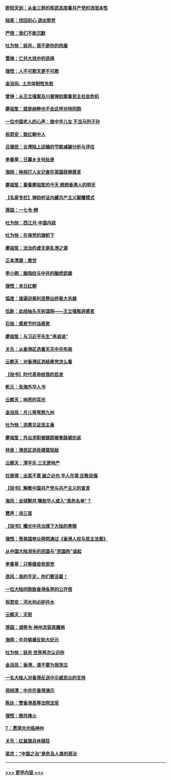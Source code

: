 #### [欧阳天剑：从金三胖的核武态度看共产党的流氓本性](../pages/nsc993/n11702238.md?t=12061244) 
#### [陆客：找回初心 退出邪党](../pages/nsc993/n11702213.md?t=12061244) 
#### [严晓：我们不能沉默](../pages/nsc993/n11702110.md?t=12061244) 
#### [吐为快：妖共，我不是你的肉盾](../pages/nsc993/n11701366.md?t=12061244) 
#### [雪绮：亡共大戏中的选择](../pages/nsc993/n11699922.md?t=12061244) 
#### [理悟：人不可欺天更不可欺](../pages/nsc993/n11699657.md?t=12061244) 
#### [金浴凤:  土共体制性失败](../pages/nsc993/n11699361.md?t=12061244) 
#### [曾铮：从王立强案及川普弹劾案看民主社会危机](../pages/nsc993/n11699318.md?t=12061244) 
#### [廖祖笙：就是纳粹也不会这样对待同胞](../pages/nsc993/n11697658.md?t=12061244) 
#### [一位中国老人的心声：做中华儿女 不当马列子孙](../pages/nsc993/n11697525.md?t=12061244) 
#### [祝君安：致红朝中人](../pages/nsc993/n11697518.md?t=12061244) 
#### [吕锡民：台湾陆上运输的节能减碳分析与评估](../pages/nsc993/n11694983.md?t=12061244) 
#### [李春草：日暮乡关何处是](../pages/nsc993/n11694805.md?t=12061244) 
#### [海网：殃视打人女记者在英国获罪感言](../pages/nsc993/n11693832.md?t=12061244) 
#### [廖祖笙：看看廖祖笙的今天 想想香港人的明天](../pages/nsc993/n11693707.md?t=12061244) 
#### [【名家专栏】弹劾听证内藏共产主义颠覆模式](../pages/nsc993/n11693563.md?t=12061244) 
#### [莲园：一七令‧辨](../pages/nsc993/n11692558.md?t=12061244) 
#### [吐为快：西江月·中国内政](../pages/nsc993/n11692071.md?t=12061244) 
#### [吐为快：在保党的旗帜下](../pages/nsc993/n11691188.md?t=12061244) 
#### [廖祖笙：法治的虚无是乱港之源](../pages/nsc993/n11690605.md?t=12061244) 
#### [正本清源：救世](../pages/nsc993/n11689134.md?t=12061244) 
#### [李小刚：脑指纹与中共的脑控武器](../pages/nsc993/n11688900.md?t=12061244) 
#### [理悟：末日红朝](../pages/nsc993/n11688829.md?t=12061244) 
#### [弧度：谁逼迫美利坚祭出终极大杀器](../pages/nsc993/n11688735.md?t=12061244) 
#### [伍新：此线抽头天拆谍网——王立强叛逃感言](../pages/nsc993/n11687981.md?t=12061244) 
#### [石铭：感恩节时话感恩](../pages/nsc993/n11687568.md?t=12061244) 
#### [廖祖笙：与习近平先生“再谈谈”](../pages/nsc993/n11687005.md?t=12061244) 
#### [关乐：从香港区选看天灭中共布局](../pages/nsc993/n11686647.md?t=12061244) 
#### [云鹤天：对香港区选结果党怎么看](../pages/nsc993/n11686216.md?t=12061244) 
#### [【投书】时代革命给我的启发](../pages/nsc993/n11684287.md?t=12061244) 
#### [乾元：告海外华人书](../pages/nsc993/n11684044.md?t=12061244) 
#### [云鹤天：响亮的耳光](../pages/nsc993/n11684254.md?t=12061244) 
#### [金浴凤：月儿弯弯照九州](../pages/nsc993/n11684231.md?t=12061244) 
#### [吐为快：选票见证民主香](../pages/nsc993/n11684206.md?t=12061244) 
#### [廖祖笙：外出求职被跟踪被套路被劝返](../pages/nsc993/n11683874.md?t=12061244) 
#### [林泉：港民区选告捷莫轻敌](../pages/nsc993/n11683930.md?t=12061244) 
#### [云鹤天：清平乐 三无房地产](../pages/nsc993/n11681521.md?t=12061244) 
#### [杜彼得：出其不意 破之必也 华人在美 庄敬自强](../pages/nsc993/n11679554.md?t=12061244) 
#### [【投书】解散中国共产党与共产主义的宣言](../pages/nsc993/n11679177.md?t=12061244) 
#### [海风：全球剿共 哪些华人或入“高危名单”？](../pages/nsc993/n11678617.md?t=12061244) 
#### [慧声：诗三首](../pages/nsc993/n11678848.md?t=12061244) 
#### [【投书】曝光中共治理下大陆的黑暗](../pages/nsc993/n11678674.md?t=12061244) 
#### [理悟：贺美国参众两院通过《香港人权与民主法案》](../pages/nsc993/n11678104.md?t=12061244) 
#### [从中国大陆消失的民国与“民国热”谈起](../pages/nsc993/n11678075.md?t=12061244) 
#### [李春草：只等瘟疫收邪党](../pages/nsc993/n11677308.md?t=12061244) 
#### [逸风：我的手足，你们要活着！](../pages/nsc993/n11676352.md?t=12061244) 
#### [一位大陆同胞致香港各界的公开信](../pages/nsc993/n11675761.md?t=12061244) 
#### [祝君安：河水何必妒井水](../pages/nsc993/n11675746.md?t=12061244) 
#### [云鹤天：天怒](../pages/nsc993/n11675718.md?t=12061244) 
#### [莲园：调笑令‧神州怎容恶魔祸](../pages/nsc993/n11675648.md?t=12061244) 
#### [海网：中共偷袭反助大纪元](../pages/nsc993/n11673515.md?t=12061244) 
#### [吐为快：妖共 世界再次认识你](../pages/nsc993/n11673506.md?t=12061244) 
#### [金浴凤：香港，请不要为我哭泣](../pages/nsc993/n11673248.md?t=12061244) 
#### [一名大陆人对香港反送中示威民众的支持](../pages/nsc993/n11672615.md?t=12061244) 
#### [郑纯清：中共在香港演示](../pages/nsc993/n11670539.md?t=12061244) 
#### [陈达：赞香港高等法院法官](../pages/nsc993/n11669542.md?t=12061244) 
#### [理悟：倒共烽火](../pages/nsc993/n11668844.md?t=12061244) 
#### [T：愿荣光光临神州](../pages/nsc993/n11668421.md?t=12061244) 
#### [关乐：红鼠狼兵休猖狂](../pages/nsc993/n11668378.md?t=12061244) 
#### [梁京：“中国之治”是危及人类的恶治](../pages/nsc993/n11668328.md?t=12061244) 

----
#### [ >>> 更早内容 <<< ](../indexes/nsc993-earlier.md)
